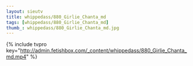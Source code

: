 ```yaml
--- 
layout: sieutv
title: whippedass/880_Girlie_Chanta_md
tags: [whippedass/880_Girlie_Chanta_md]
thumb_: whippedass/880_Girlie_Chanta_md.jpg
---
```

{% include tvpro key="http://admin.fetishbox.com/_content/whippedass/880_Girlie_Chanta_md.mp4" %} 
